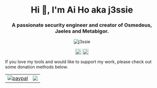 <h1 align="center">Hi 👋, I'm Ai Ho aka j3ssie</h1>
<h3 align="center">A passionate security engineer and creator of Osmedeus, Jaeles and Metabigor.</h3>

<p align="center"> <img src="https://github-readme-stats.vercel.app/api?username=j3ssie&show_icons=true" alt="j3ssie" /> </p>

<p align="center">
<a href="https://twitter.com/j3ssiejjj" target="blank"><img align="center" src="https://cdn.jsdelivr.net/npm/simple-icons@3.0.1/icons/twitter.svg" alt="j3ssiejjj" height="20" width="20" /></a>
<a href="https://www.linkedin.com/in/ai-ho-0525a710b/" target="blank"><img align="center" src="https://cdn.jsdelivr.net/npm/simple-icons@3.0.1/icons/linkedin.svg" alt="Ai Ho" height="20" width="20" /></a>
</p>

If you love my tools and would like to support my work, please check out some donation methods below.

|       |  |
| :---        |    :----:   |
| [![paypal](https://www.paypalobjects.com/en_US/i/btn/btn_donateCC_LG.gif)](https://paypal.me/j3ssiejjj)      | <a href="https://patreon.com/j3ssie"><img src="https://img.shields.io/endpoint.svg?url=https%3A%2F%2Fshieldsio-patreon.herokuapp.com%2Fj3ssie&style=for-the-badge"></a>       |
